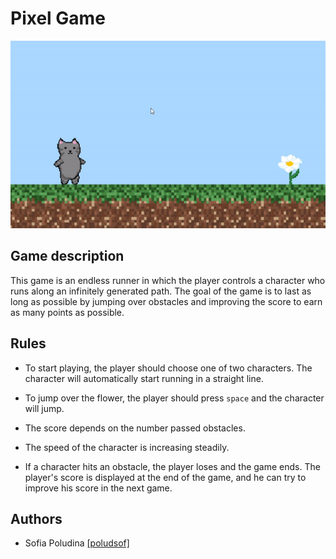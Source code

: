 
# Pixel Game

<p align="center">
  <img width="550" height="300" src="https://github.com/poludsof/Pixel-game/blob/master/intro.gif">
</p>

## Game description

This game is an endless runner in which the player controls a character who runs along an infinitely generated path. The goal of the game is to last as long as possible by jumping over obstacles and improving the score to earn as many points as possible.
## Rules

- To start playing, the player should choose one of two characters. The character will automatically start running in a straight line.

- To jump over the flower, the player should press `space` and the character will jump. 

- The score depends on the number passed obstacles.

- The speed of the character is increasing steadily.

- If a character hits an obstacle, the player loses and the game ends. The player's score is displayed at the end of the game, and he can try to improve his score in the next game.
## Authors

- Sofia Poludina [[poludsof]](https://github.com/poludsof)

